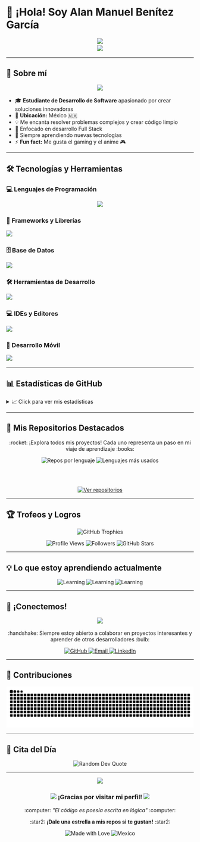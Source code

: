 # 👋 ¡Hola! Soy Alan Manuel Benítez García

<div align="center">
  <img src="https://readme-typing-svg.herokuapp.com/?font=Righteous&size=35&center=true&vCenter=true&width=500&height=70&duration=4000&lines=¡Hola!+👋+Soy+Alan+Manuel;+Desarrollador+de+Software+🚀;+Estudiante+apasionado+💻;Full+Stack+Developer+⚡;" />
</div>

<div align="center">
  <img src="https://media.giphy.com/media/M9gbBd9nbDrOTu1Mqx/giphy.gif" width="100"/>
</div>

---

## 🎯 Sobre mí

<div align="center">
  <img src="https://media.giphy.com/media/WUlplcMpOCEmTGBtBW/giphy.gif" width="30"> 
</div>

- 🎓 **Estudiante de Desarrollo de Software** apasionado por crear soluciones innovadoras
- 📍 **Ubicación:** México :mexico:
- 💡 Me encanta resolver problemas complejos y crear código limpio
- 🚀 Enfocado en desarrollo Full Stack
- 🌱 Siempre aprendiendo nuevas tecnologías
- ⚡ **Fun fact:** Me gusta el gaming y el anime :video_game:

---

## 🛠️ Tecnologías y Herramientas

### 💻 Lenguajes de Programación
<div align="center">
  <img src="https://skillicons.dev/icons?i=java,python,js,kotlin,html,css&theme=dark" />
</div>

### 🚀 Frameworks y Librerías
<div>
  <img src="https://skillicons.dev/icons?i=spring,react,django&theme=dark" />
</div>

### 🗄️ Base de Datos
<div>
  <img src="https://skillicons.dev/icons?i=mysql&theme=dark" />
</div>

### 🛠️ Herramientas de Desarrollo
<div>
  <img src="https://skillicons.dev/icons?i=git,github,figma&theme=dark" />
</div>

### 💻 IDEs y Editores
<div>
  <img src="https://skillicons.dev/icons?i=vscode,idea,androidstudio&theme=dark" />
</div>

### 📱 Desarrollo Móvil
<div>
  <img src="https://skillicons.dev/icons?i=react&theme=dark" />
</div>

---

## 📊 Estadísticas de GitHub

<details>
<summary>📈 Click para ver mis estadísticas</summary>

<div align="center">
  <img height="180em" src="https://github-readme-stats.vercel.app/api?username=AlanYagami&show_icons=true&theme=tokyonight&include_all_commits=true&count_private=true&border_radius=10"/>
  <img height="180em" src="https://github-readme-stats.vercel.app/api/top-langs/?username=AlanYagami&layout=compact&langs_count=8&theme=tokyonight&border_radius=10"/>
</div>

<div align="center">
  <img src="https://github-readme-streak-stats.herokuapp.com/?user=AlanYagami&theme=tokyonight&hide_border=false&border_radius=10" alt="GitHub Streak"/>
</div>

<div align="center">
  <img src="https://github-readme-activity-graph.vercel.app/graph?username=AlanYagami&theme=tokyo-night&hide_border=true&border_radius=10" alt="GitHub Activity Graph"/>
</div>

</details>

---

## 🚀 Mis Repositorios Destacados

<div align="center">
  <p>:rocket: ¡Explora todos mis proyectos! Cada uno representa un paso en mi viaje de aprendizaje :books:</p>
  
  <img src="https://github-profile-summary-cards.vercel.app/api/cards/repos-per-language?username=AlanYagami&theme=tokyonight" alt="Repos por lenguaje"/>
  <img src="https://github-profile-summary-cards.vercel.app/api/cards/most-commit-language?username=AlanYagami&theme=tokyonight" alt="Lenguajes más usados"/>
  
  <br/><br/>
  
  <a href="https://github.com/AlanYagami?tab=repositories" target="_blank">
    <img src="https://img.shields.io/badge/Ver_Todos_Mis_Repositorios-000000?style=for-the-badge&logo=github&logoColor=white&labelColor=000000" alt="Ver repositorios"/>
  </a>
</div>

---

## 🏆 Trofeos y Logros

<div align="center">
  <img src="https://github-profile-trophy.vercel.app/?username=AlanYagami&theme=tokyonight&no-frame=false&no-bg=false&margin-w=4&row=1" alt="GitHub Trophies"/>
</div>

<div align="center">
  
  ![Profile Views](https://komarev.com/ghpvc/?username=AlanYagami&color=blueviolet&style=for-the-badge)
  ![Followers](https://img.shields.io/github/followers/AlanYagami?style=for-the-badge&color=blue)
  ![GitHub Stars](https://img.shields.io/github/stars/AlanYagami?affiliations=OWNER%2CCOLLABORATOR&style=for-the-badge&color=yellow)
  
</div>

---

## 💡 Lo que estoy aprendiendo actualmente

<div align="center">
  
  ![Learning](https://img.shields.io/badge/Learning-Spring_Security-green?style=for-the-badge&logo=spring&logoColor=white)
  ![Learning](https://img.shields.io/badge/Learning-Docker-blue?style=for-the-badge&logo=docker&logoColor=white)
  ![Learning](https://img.shields.io/badge/Learning-MongoDB-green?style=for-the-badge&logo=mongodb&logoColor=white)
  
</div>

---

## 🤝 ¡Conectemos!

<div align="center">
  <img src="https://media.giphy.com/media/LnQjpWaON8nhr21vNW/giphy.gif" width="60">
  
  <p>:handshake: Siempre estoy abierto a colaborar en proyectos interesantes y aprender de otros desarrolladores :bulb:</p>
  
  <a href="https://github.com/AlanYagami" target="_blank">
    <img src="https://img.shields.io/badge/GitHub-181717?style=for-the-badge&logo=github&logoColor=white" alt="GitHub"/>
  </a>
  <a href="mailto:tu-email@ejemplo.com">
    <img src="https://img.shields.io/badge/Email-D14836?style=for-the-badge&logo=gmail&logoColor=white" alt="Email"/>
  </a>
  <a href="https://linkedin.com/in/tu-perfil" target="_blank">
    <img src="https://img.shields.io/badge/LinkedIn-0077B5?style=for-the-badge&logo=linkedin&logoColor=white" alt="LinkedIn"/>
  </a>
</div>

---

## 🐍 Contribuciones

<div align="center">
  <picture>
    <source media="(prefers-color-scheme: dark)" srcset="https://raw.githubusercontent.com/AlanYagami/AlanYagami/output/github-contribution-grid-snake-dark.svg">
    <source media="(prefers-color-scheme: light)" srcset="https://raw.githubusercontent.com/AlanYagami/AlanYagami/output/github-contribution-grid-snake.svg">
    <img alt="github contribution grid snake animation" src="https://raw.githubusercontent.com/AlanYagami/AlanYagami/output/github-contribution-grid-snake.svg">
  </picture>
</div>

---

## 💭 Cita del Día

<div align="center">
  <img src="https://quotes-github-readme.vercel.app/api?type=horizontal&theme=tokyonight&border=true" alt="Random Dev Quote"/>
</div>

---

<div align="center">
  <img src="https://capsule-render.vercel.app/api?type=waving&color=gradient&height=100&section=footer"/>
  
  <h3>
    <img src="https://media.giphy.com/media/hvRJCLFzcasrR4ia7z/giphy.gif" width="30">
    ¡Gracias por visitar mi perfil! 
    <img src="https://media.giphy.com/media/hvRJCLFzcasrR4ia7z/giphy.gif" width="30">
  </h3>
  
  <p>:computer: <em>"El código es poesía escrita en lógica"</em> :computer:</p>
  
  <p>:star2: <strong>¡Dale una estrella a mis repos si te gustan!</strong> :star2:</p>
  
  ![Made with Love](https://img.shields.io/badge/Made%20with-❤️-red?style=for-the-badge)
  ![Mexico](https://img.shields.io/badge/Made%20in-México-green?style=for-the-badge&logo=mexico)
  
</div>
